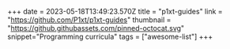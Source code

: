 +++
date = 2023-05-18T13:49:23.570Z
title = "p1xt-guides"
link = "https://github.com/P1xt/p1xt-guides"
thumbnail = "https://github.githubassets.com/pinned-octocat.svg"
snippet="Programming curricula"
tags = ["awesome-list"]
+++
